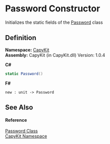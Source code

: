 # Password Constructor


Initializes the static fields of the <a href="T_CapyKit_Password.md">Password</a> class



## Definition
**Namespace:** <a href="N_CapyKit.md">CapyKit</a>  
**Assembly:** CapyKit (in CapyKit.dll) Version: 1.0.4

**C#**
``` C#
static Password()
```
**F#**
``` F#
new : unit -> Password
```



## See Also


#### Reference
<a href="T_CapyKit_Password.md">Password Class</a>  
<a href="N_CapyKit.md">CapyKit Namespace</a>  
